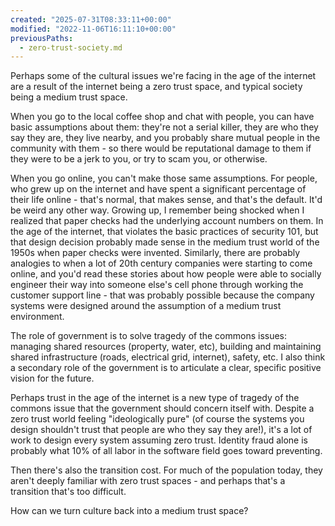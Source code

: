 ```yaml
---
created: "2025-07-31T08:33:11+00:00"
modified: "2022-11-06T16:11:10+00:00"
previousPaths:
  - zero-trust-society.md
---
```

 

Perhaps some of the cultural issues we're facing in the age of the internet are a result of the internet being a zero trust space, and typical society being a medium trust space.

When you go to the local coffee shop and chat with people, you can have basic assumptions about them: they're not a serial killer, they are who they say they are, they live nearby, and you probably share mutual people in the community with them - so there would be reputational damage to them if they were to be a jerk to you, or try to scam you, or otherwise.

When you go online, you can't make those same assumptions. For people, who grew up on the internet and have spent a significant percentage of their life online - that's normal, that makes sense, and that's the default. It'd be weird any other way. Growing up, I remember being shocked when I realized that paper checks had the underlying account numbers on them. In the age of the internet, that violates the basic practices of security 101, but that design decision probably made sense in the medium trust world of the 1950s when paper checks were invented. Similarly, there are probably analogies to when a lot of 20th century companies were starting to come online, and you'd read these stories about how people were able to socially engineer their way into someone else's cell phone through working the customer support line - that was probably possible because the company systems were designed around the assumption of a medium trust environment.

The role of government is to solve tragedy of the commons issues: managing shared resources (property, water, etc), building and maintaining shared infrastructure (roads, electrical grid, internet), safety, etc.  I also think a secondary role of the government is to articulate a clear, specific positive vision for the future.

Perhaps trust in the age of the internet is a new type of tragedy of the commons issue that the government should concern itself with. Despite a zero trust world feeling "ideologically pure" (of course the systems you design shouldn't trust that people are who they say they are!), it's a lot of work to design every system assuming zero trust. Identity fraud alone is probably what 10% of all labor in the software field goes toward preventing.

Then there's also the transition cost. For much of the population today, they aren't deeply familiar with zero trust spaces - and perhaps that's a transition that's too difficult.

How can we turn culture back into a medium trust space?
